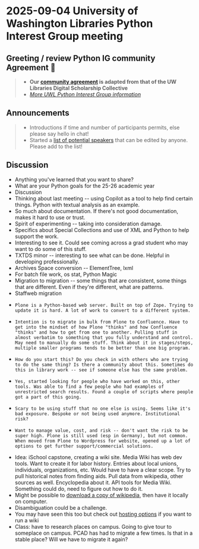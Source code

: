# 2025-09-04 University of Washington Libraries Python Interest Group meeting
## Greeting / review Python IG community Agreement 🤝
> - **Our [community agreement](https://github.com/uwlib-python-ig/meetings/tree/main#community-agreement) is adapted from that of the UW Libraries Digital Scholarship Collective**  
> - *[More UWL Python Interest Group information](https://github.com/uwlib-python-ig/meetings#get-in-touch-with-the-pig)* 

## Announcements
> - Introductions if time and number of participants permits, else please say hello in chat!
> - Started a [list of potential speakers](https://hackmd.io/-s08LbKmRq2kbKzXJmSZLw?both) that can be edited by anyone. Please add to the list! 

## Discussion
- Anything you've learned that you want to share?
- What are your Python goals for the 25-26 academic year
- Discussion
-   Thinking about last meeting -- using Copilot as a tool to help find certain things. Python with textual analysis as an example.
-   So much about documentation. If there's not good documentation, makes it hard to use or trust.
-   Spirit of experimenting -- taking into consideration damage.
-   Specifics about Special Collections and use of XML and Python to help support the work.
-   Interesting to see it. Could see coming across a grad student who may want to do some of this stuff.
-   TXTDS minor -- interesting to see what can be done. Helpful in developing professionally.
-   Archives Space conversion -- ElementTree, lxml
-   For batch file work, os stat, Python Magic
-   Migration to migration -- some things that are consistent, some things that are different. Even if they're different, what are patterns.
-   Staffweb migration
-     Plone is a Python-based web server. Built on top of Zope. Trying to update it is hard. A lot of work to convert to a different system.
-     Intention is to migrate in bulk from Plone to Confluence. Have to get into the mindset of how Plone "thinks" and how Confluence "thinks" and how to get from one to another. Pulling stuff in almost verbatim to something that you fully understand and control. May need to manually do some stuff. Think about it in stages/steps, multiple smaller programs tends to be better than one big program.
-     How do you start this? Do you check in with others who are trying to do the same thing? Is there a community about this. Sometimes do this in library work -- see if someone else has the same problem.
-     Yes, started looking for people who have worked on this, other tools. Was able to find a few people who had examples of unrestricted search results. Found a couple of scripts where people got a part of this going.
-     Scary to be using stuff that no one else is using. Seems like it's bad exposure. Bespoke or not being used anymore. Institutional risk?
-     Want to manage value, cost, and risk -- don't want the risk to be super high. Plone is still used (esp in Germany), but not common. When moved from Plone to Wordpress for website, opened up a lot of options to get further support/commercial solutions.
- Idea: iSchool capstone, creating a wiki site. Media Wiki has web dev tools. Want to create it for labor history. Entries about local unions, individuals, organizations, etc. Would have to have a clear scope. Try to pull historical notes from finding aids. Pull data from wikipedia, other sources as well. Encyclopedia about it. API tools for Media Wiki. Something could do, need to figure out how to do it.
-   Might be possible to [download a copy of wikipedia](https://en.wikipedia.org/wiki/Wikipedia:Database_download), then have it locally on computer.
-   Disambiguation could be a challenge.
-   You may have seen this too but check out [hosting options](https://www.mediawiki.org/wiki/Hosting_services) if you want to run a wiki
- Class: have to research places on campus. Going to give tour to someplace on campus. PCAD has had to migrate a few times. Is that in a stable place? Will we have to migrate it again? 
